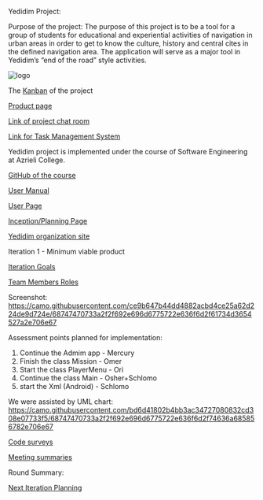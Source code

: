 Yedidim Project:

Purpose of the project:
The purpose of this project is to be a tool for a group of students for educational and experiential activities of navigation in urban areas in order to get to know the culture, history and central cites in the defined navigation area.
The application will serve as a major tool in Yedidim’s “end of the road” style activities.   

![logo](https://firebasestorage.googleapis.com/v0/b/exercice1-c7ffc.appspot.com/o/img6.jpg?alt=media&token=14d1e3b3-e471-4512-8071-a9d2c5585dc6)

The [Kanban](https://github.com/Mercury-Leo/Yedidim-Team-7/projects/1) of the project

[Product page](https://github.com/Mercury-Leo/Yedidim-Team-7/wiki/Product)

[Link of project chat room](https://gitter.im/yedidim)

[Link for Task Management System](https://github.com/Mercury-Leo/Yedidim-Team-7/issues)

Yedidim project is implemented under the course of Software Engineering at Azrieli College.

[GitHub of the course](https://github.com/orgs/jce-il/teams/se2018b)

[User Manual](https://github.com/Mercury-Leo/Yedidim-Team-7/wiki/User-Manual)

[User Page](https://github.com/Mercury-Leo/Yedidim-Team-7/wiki/Team-Page)

[Inception/Planning Page](https://github.com/Mercury-Leo/Yedidim-Team-7/wiki/inception)
 
[Yedidim organization site](http://www.yedidim.org.il/home)



Iteration 1 - Minimum viable product  

[Iteration Goals](https://github.com/Mercury-Leo/Yedidim-Team-7/wiki/Iter1---MVP#iteration-goals)    

[Team Members Roles](https://github.com/Mercury-Leo/Yedidim-Team-7/issues?q=is%3Aopen+is%3Aissue+milestone%3A%22Inter1+-+MVP%22)  

Screenshot:  
https://camo.githubusercontent.com/ce9b647b44dd4882acbd4ce25a62d224de9d724e/68747470733a2f2f692e696d6775722e636f6d2f61734d3654527a2e706e67  

Assessment points planned for implementation:  
1. Continue the Admim app - Mercury  	
2. Finish the class Mission - Omer  
3. Start the class PlayerMenu - Ori  
4. Continue the class Main - Osher+Schlomo  
5. start the Xml (Android) - Schlomo  

We were assisted by UML chart:  
https://camo.githubusercontent.com/bd6d41802b4bb3ac34727080832cd308e07733f5/68747470733a2f2f692e696d6775722e636f6d2f74636a685856782e706e67    

[Code surveys](https://github.com/Mercury-Leo/Yedidim-Team-7/issues/13)      

[Meeting summaries](https://github.com/Mercury-Leo/Yedidim-Team-7/wiki/Iter1---MVP#meeting-summaries) 

Round Summary:

[Next Iteration Planning](https://github.com/Mercury-Leo/Yedidim-Team-7/wiki/Iter1---MVP#next-iteration-planning)  

